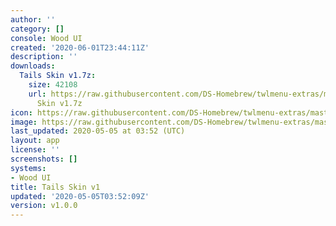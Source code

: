 ```yaml
---
author: ''
category: []
console: Wood UI
created: '2020-06-01T23:44:11Z'
description: ''
downloads:
  Tails Skin v1.7z:
    size: 42108
    url: https://raw.githubusercontent.com/DS-Homebrew/twlmenu-extras/master/_nds/TWiLightMenu/akmenu/themes/Tails
      Skin v1.7z
icon: https://raw.githubusercontent.com/DS-Homebrew/twlmenu-extras/master/unistore/icons/ak.png
image: https://raw.githubusercontent.com/DS-Homebrew/twlmenu-extras/master/unistore/icons/ak.png
last_updated: 2020-05-05 at 03:52 (UTC)
layout: app
license: ''
screenshots: []
systems:
- Wood UI
title: Tails Skin v1
updated: '2020-05-05T03:52:09Z'
version: v1.0.0
---
```

